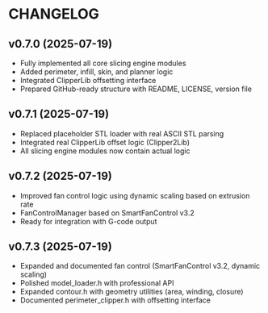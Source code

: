 # CHANGELOG

## v0.7.0 (2025-07-19)
- Fully implemented all core slicing engine modules
- Added perimeter, infill, skin, and planner logic
- Integrated ClipperLib offsetting interface
- Prepared GitHub-ready structure with README, LICENSE, version file


## v0.7.1 (2025-07-19)
- Replaced placeholder STL loader with real ASCII STL parsing
- Integrated real ClipperLib offset logic (Clipper2Lib)
- All slicing engine modules now contain actual logic


## v0.7.2 (2025-07-19)
- Improved fan control logic using dynamic scaling based on extrusion rate
- FanControlManager based on SmartFanControl v3.2
- Ready for integration with G-code output


## v0.7.3 (2025-07-19)
- Expanded and documented fan control (SmartFanControl v3.2, dynamic scaling)
- Polished model_loader.h with professional API
- Expanded contour.h with geometry utilities (area, winding, closure)
- Documented perimeter_clipper.h with offsetting interface
